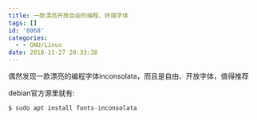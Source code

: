 ```yaml
---
title: 一款漂亮开放自由的编程、终端字体
tags: []
id: '8068'
categories:
  - - GNU/Linux
date: 2018-11-27 20:33:38
---
```



<!-- more -->
偶然发现一款漂亮的编程字体inconsolata，而且是自由、开放字体，值得推荐

debian官方源里就有:

```js
$ sudo apt install fonts-inconsolata
```